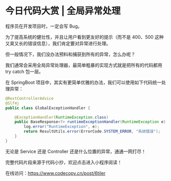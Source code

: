# 今日代码大赏 | 全局异常处理

程序员在开发项目时，一定会写 Bug。

为了提高系统的健壮性，并且让用户看到更友好的提示（而不是 400、500 这种又臭又长的错误信息），我们肯定要对异常进行处理。

但一般情况下，我们没办法预料和捕获到所有的异常，怎么办呢？

我们通常会采用全局异常处理器，最简单粗暴的实现方式就是把所有的代码都用 try catch 包一层。

在 SpringBoot 项目中，其实有更简单优雅的办法，我们可以使用如下代码统一处理异常：

```java
@RestControllerAdvice
@Slf4j
public class GlobalExceptionHandler {

    @ExceptionHandler(RuntimeException.class)
    public BaseResponse<?> runtimeExceptionHandler(RuntimeException e) {
        log.error("RuntimeException", e);
        return ResultUtils.error(ErrorCode.SYSTEM_ERROR, "系统错误");
    }
}
```

无论是 Service 还是 Controller 还是什么位置的异常，通通一网打尽！

完整代码片段来源于代码小抄，欢迎点击进入小程序阅读！

在线访问：https://www.codecopy.cn/post/6tiler